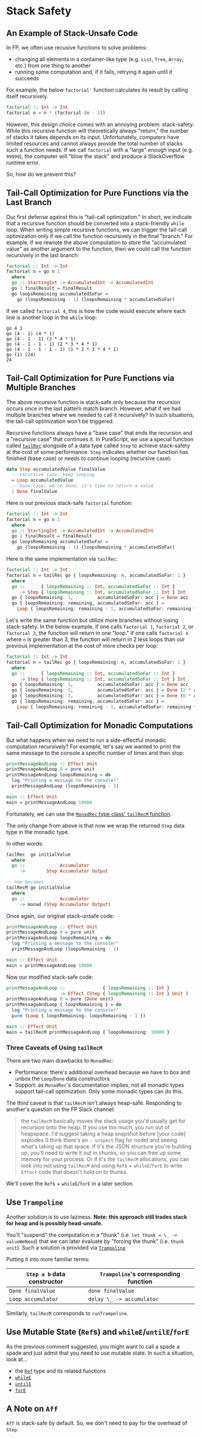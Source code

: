 # Stack Safety

## An Example of Stack-Unsafe Code

In FP, we often use recusive functions to solve problems:
- changing all elements in a container-like type (e.g. `List`, `Tree`, `Array`, etc.) from one thing to another
- running some computation and, if it fails, retrying it again until it succeeds

For example, the below `factorial'` function calculates its result by calling itself recursively.
```purescript
factorial :: Int -> Int
factorial n = n * (factorial (n - 1))
```

However, this design choice comes with an annoying problem: stack-safety. While this recursive function will theoretically always "return," the number of stacks it takes depends on its input. Unfortunately, computers have limited resources and cannot always provide the total number of stacks such a function needs. If we call `factorial` with a "large" enough input (e.g. `99999`), the computer will "blow the stack" and produce a StackOverflow runtime error.

So, how do we prevent this?

## Tail-Call Optimization for Pure Functions via the Last Branch

Our first defense against this is "tail-call optimization." In short, we indicate that a recursive function should be converted into a stack-friendly `while` loop. When writing simple recursive functions, we can trigger the tail-call optimization only if we call the function recursively in the final "branch." For example, if we rewrote the above computation to store the "accumulated value" as another argument to the function, then we could call the function recursively in the last branch:
```purescript
factorial :: Int -> Int
factorial n = go n 1
  where
  go :: StartingInt -> AccumulatedInt -> AccumulatedInt
  go 1 finalResult = finalResult
  go loopsRemaining accumulatedSoFar =
    go (loopsRemaining - 1) (loopsRemaining * accumulatedSoFar)
```
If we called `factorial 4`, this is how the code would execute where each line is another loop in the `while` loop:
```
go 4 1
go (4 - 1) (4 * 1)
go (4 - 1 - 1) (3 * 4 * 1)
go (4 - 1 - 1 - 1) (2 * 3 * 4 * 1)
go (4 - 1 - 1 - 1 - 1) (1 * 2 * 3 * 4 * 1)
go (1) (24)
24
```

## Tail-Call Optimization for Pure Functions via Multiple Branches

The above recursive function is stack-safe only because the recursion occurs once in the last pattern match branch. However, what if we had multiple branches where we needed to call it recursively? In such situations, the tail-call optimization won't be triggered.

Recursive functions always have a "base case" that ends the recursion and a "recursive case" that continues it. In PureScript, we use a special function called [`tailRec`](https://pursuit.purescript.org/packages/purescript-tailrec/4.0.0/docs/Control.Monad.Rec.Class#v:tailRec) alongside of a data type called `Step` to achieve stack-safety at the cost of some performance. `Step` indicates whether our function has finished (base case) or needs to continue looping (recursive case):
```purescript
data Step accumulatedValue finalValue
  -- recursive case: keep looping
  = Loop accumulatedValue
  -- base case: we're done; it's time to return a value
  | Done finalValue
```

Here is our previous stack-safe `factorial` function:
```purescript
factorial :: Int -> Int
factorial n = go n 1
  where
  go :: StartingInt -> AccumulatedInt -> AccumulatedInt
  go 1 finalResult = finalResult
  go loopsRemaining accumulatedSoFar =
    go (loopsRemaining - 1) (loopsRemaining * accumulatedSoFar)
```

Here is the same implementation via `tailRec`:
```purescript
factorial :: Int -> Int
factorial n = tailRec go { loopsRemaining: n, accumulatedSoFar: 1 }
  where
  go ::      { loopsRemaining :: Int, accumulatedSoFar :: Int }
     -> Step { loopsRemaining :: Int, accumulatedSoFar :: Int } Int
  go { loopsRemaining: 1,         accumulatedSoFar: acc } = Done acc
  go { loopsRemaining: remaining, accumulatedSoFar: acc } =
    Loop { loopsRemaining: remaining - 1, accumulatedSoFar: remaining * acc }
```

Let's write the same function but utilize more branches without losing stack-safety. In the below example, if one calls `factorial 1`, `factorial 2`, or `factorial 3`, the function will return in one "loop." If one calls `factorial n` where `n` is greater than 3, the function will return in 2 less loops than our previous implementation at the cost of more checks per loop:
```purescript
factorial :: Int -> Int
factorial n = tailRec go { loopsRemaining: n, accumulatedSoFar: 1 }
  where
  go ::      { loopsRemaining :: Int, accumulatedSoFar :: Int }
     -> Step { loopsRemaining :: Int, accumulatedSoFar :: Int } Int
  go { loopsRemaining: 1,         accumulatedSoFar: acc } = Done acc
  go { loopsRemaining: 2,         accumulatedSoFar: acc } = Done (2 * acc)
  go { loopsRemaining: 3,         accumulatedSoFar: acc } = Done (6 * acc)
  go { loopsRemaining: remaining, accumulatedSoFar: acc } =
    Loop { loopsRemaining: remaining - 1, accumulatedSoFar: remaining * acc }
```

## Tail-Call Optimization for Monadic Computations

But what happens when we need to run a side-effectful monadic computation recursively? For example, let's say we wanted to print the same message to the console a specific number of times and then stop:
```purescript
printMessageAndLoop :: Effect Unit
printMessageAndLoop 0 = pure unit
printMessageAndLoop loopsRemaining = do
  log "Printing a message to the console!"
  printMessageAndLoop (loopsRemaining - 1)

main :: Effect Unit
main = printMessageAndLoop 10000
```

Fortunately, we can use the [`MonadRec` type class' `tailRecM` function](https://pursuit.purescript.org/packages/purescript-tailrec/4.0.0/docs/Control.Monad.Rec.Class#t:MonadRec).

The only change from above is that now we wrap the returned `Step` data type in the monadic type.

In other words:
```purescript
tailRec  go initialValue
  where
  go ::             Accumulator
     ->        Step Accumulator Output

-- now becomes
tailRecM go initialValue
  where
  go ::             Accumulator
     -> monad (Step Accumulator Output)
```

Once again, our original stack-unsafe code:
```purescript
printMessageAndLoop :: Effect Unit
printMessageAndLoop 0 = pure unit
printMessageAndLoop loopsRemaining = do
  log "Printing a message to the console!"
  printMessageAndLoop (loopsRemaining - 1)

main :: Effect Unit
main = printMessageAndLoop 10000
```
Now our modified stack-safe code:
```purescript
printMessageAndLoop ::              { loopsRemaining :: Int }
                    -> Effect (Step { loopsRemaining :: Int } Unit )
printMessageAndLoop 0 = pure (Done unit)
printMessageAndLoop { loopsRemaining } = do
  log "Printing a message to the console!"
  pure (Loop { loopsRemaining: loopsRemaining - 1 })

main :: Effect Unit
main = tailRecM printMessageAndLoop { loopsRemaining: 10000 }
```

### Three Caveats of Using `tailRecM`

There are two main drawbacks to `MonadRec`:
- Performance: there's additional overhead because we have to box and unbox the `Loop`/`Done` data constructors
- Support: as `MonadRec`'s documentation implies, not all monadic types support tail-call optimization. Only some monadic types can do this.

The third caveat is that `tailRecM` isn't always heap-safe. Responding to another's question on the FP Slack channel:
> the `tailRecM` basically moves the stack usage you'd usually get for recursion onto the heap. If you use too much, you run out of heapspace. I'd suggest taking a heap snapshot before [your code] explodes (I think there's an `--inspect` flag for node) and seeing what's taking up that space.
> If it's the JSON structure you're building up, you'll need to write it out in chunks, so you can free up some memory for your process. Or if it's the `tailRecM` allocations, you can look into not using `tailRecM` and using `Ref`s + `whileE`/`forE` to write `Effect` code that doesn't hold on to thunks.

We'll cover the `Ref`s + `whileE`/`forE` in a later section.

## Use `Trampoline`

Another solution is to use laziness. **Note: this approach still trades stack for heap and is possibly head-unsafe.**

You'll "suspend" the computation in a "thunk" (i.e. `let thunk = \_ -> valueWeNeed`) that we can later evaluate by "forcing the thunk" (i.e. `thunk unit`). Such a solution is provided via [`Trampoline`](https://pursuit.purescript.org/packages/purescript-free/5.2.0/docs/Control.Monad.Trampoline#t:Trampoline)

Putting it into more familiar terms:

| `Step a b` data constructor | `Trampoline`'s corresponding function |
| - | - |
| `Done finalValue` | `done finalValue` |
| `Loop accumulator` | `delay \_ -> accumulator` |

Similarly, `tailRecM` corresponds to `runTrampoline`.

## Use Mutable State (`Ref`s) and `whileE`/`untilE`/`forE`

As the previous comment suggested, you might want to call a spade a spade and just admit that you need to use mutable state. In such a situation, look at...
- the [`Ref`](https://pursuit.purescript.org/packages/purescript-refs/4.1.0/docs/Effect.Ref#t:Ref) type and its related functions
- [`whileE`](https://pursuit.purescript.org/packages/purescript-effect/2.0.1/docs/Effect#v:whileE)
- [`untilE`](https://pursuit.purescript.org/packages/purescript-effect/2.0.1/docs/Effect#v:untilE)
- [`forE`](https://pursuit.purescript.org/packages/purescript-effect/2.0.1/docs/Effect#v:forE)

## A Note on `Aff`

`Aff` is stack-safe by default. So, we don't need to pay for the overhead of `Step`.
